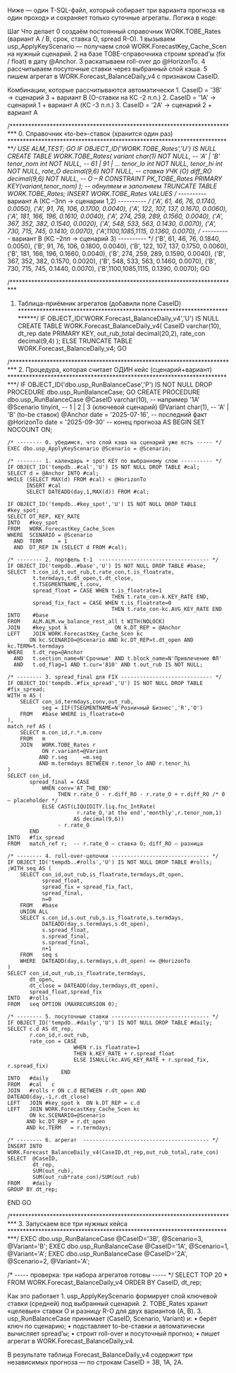 Ниже — один T-SQL-файл, который собирает три варианта прогноза «в один проход» и сохраняет только суточные агрегаты.
Логика в коде:

Шаг	Что делает
0	создаём постоянный справочник WORK.TOBE_Rates (вариант A / B, срок, ставка O, spread R-O).
1	вызываем usp_ApplyKeyScenario — получаем слой WORK.ForecastKey_Cache_Scen на нужный сценарий.
2	на базе TOBE-справочника строим spread’ы (fix / float) в дату @Anchor.
3	раскатываем roll-over до @HorizonTo.
4	рассчитываем посуточные ставки через выбранный слой кэша.
5	пишем агрегат в WORK.Forecast_BalanceDaily_v4 c признаком CaseID.

Комбинации, которые рассчитываются автоматически
	1.	CaseID = '3B' → сценарий 3 + вариант B (O-ставки на КС -2 п.п.)
	2.	CaseID = '1A' → сценарий 1 + вариант A (КС -3 п.п.)
	3.	CaseID = '2A' → сценарий 2 + вариант A

/**************************************************************************
   0.  Справочник «to-be»-ставок (хранится один раз)
**************************************************************************/
USE ALM_TEST;
GO
IF OBJECT_ID('WORK.TOBE_Rates','U') IS NULL
CREATE TABLE WORK.TOBE_Rates(
      variant   char(1) NOT NULL,           -- 'A' | 'B'
      tenor_nom int     NOT NULL,           -- 61 | 91 | …
      tenor_lo  int     NOT NULL,
      tenor_hi  int     NOT NULL,
      rate_O    decimal(9,6) NOT NULL,      -- ставка УЧК (O)
      diff_RO   decimal(9,6) NOT NULL,      -- O – R
      CONSTRAINT PK_TOBE_Rates PRIMARY KEY(variant,tenor_nom)
);
-- обнуляем и заполняем
TRUNCATE TABLE WORK.TOBE_Rates;
INSERT WORK.TOBE_Rates VALUES
/* ---------- вариант А  (КС –3пп → сценарии 1,2) ---------- */
('A',  61,  46,  76, 0.1740, 0.0050),
('A',  91,  76, 106, 0.1700, 0.0040),
('A', 122, 107, 137, 0.1670, 0.0060),
('A', 181, 166, 196, 0.1610, 0.0040),
('A', 274, 259, 289, 0.1560, 0.0040),
('A', 367, 352, 382, 0.1540, 0.0020),
('A', 548, 533, 563, 0.1430, 0.0070),
('A', 730, 715, 745, 0.1410, 0.0070),
('A',1100,1085,1115, 0.1360, 0.0070),
/* ---------- вариант B  (КС –2пп → сценарий 3)  ---------- */
('B',  61,  46,  76, 0.1840, 0.0050),
('B',  91,  76, 106, 0.1800, 0.0040),
('B', 122, 107, 137, 0.1750, 0.0060),
('B', 181, 166, 196, 0.1660, 0.0040),
('B', 274, 259, 289, 0.1590, 0.0040),
('B', 367, 352, 382, 0.1570, 0.0020),
('B', 548, 533, 563, 0.1460, 0.0070),
('B', 730, 715, 745, 0.1440, 0.0070),
('B',1100,1085,1115, 0.1390, 0.0070);
GO

/**************************************************************************
   1.  Таблица-приёмник агрегатов (добавили поле CaseID)
**************************************************************************/
IF OBJECT_ID('WORK.Forecast_BalanceDaily_v4','U') IS NULL
CREATE TABLE WORK.Forecast_BalanceDaily_v4(
      CaseID        varchar(10),
      dt_rep        date        PRIMARY KEY,
      out_rub_total decimal(20,2),
      rate_con      decimal(9,4)
);
ELSE TRUNCATE TABLE WORK.Forecast_BalanceDaily_v4;
GO

/**************************************************************************
   2.  Процедура, которая считает ОДИН кейс (сценарий+вариант)
**************************************************************************/
IF OBJECT_ID('dbo.usp_RunBalanceCase','P') IS NOT NULL
    DROP PROCEDURE dbo.usp_RunBalanceCase;
GO
CREATE PROCEDURE dbo.usp_RunBalanceCase
      @CaseID      varchar(10),   -- например '1A'
      @Scenario    tinyint,       -- 1 | 2 | 3  (ключевой сценарий)
      @Variant     char(1),       -- 'A' | 'B'  (to-be ставок)
      @Anchor      date = '2025-07-16',  -- последний факт
      @HorizonTo   date = '2025-09-30'   -- конец прогноза
AS
BEGIN
    SET NOCOUNT ON;

    /* -------- 0. убедимся, что слой кэша на сценарий уже есть ----- */
    EXEC dbo.usp_ApplyKeyScenario @Scenario = @Scenario;

    /* -------- 1. календарь + spot KEY по выбранному слою ---------- */
    IF OBJECT_ID('tempdb..#cal','U') IS NOT NULL DROP TABLE #cal;
    SELECT d = @Anchor INTO #cal;
    WHILE (SELECT MAX(d) FROM #cal) < @HorizonTo
          INSERT #cal
          SELECT DATEADD(day,1,MAX(d)) FROM #cal;

    IF OBJECT_ID('tempdb..#key_spot','U') IS NOT NULL DROP TABLE #key_spot;
    SELECT DT_REP, KEY_RATE
    INTO   #key_spot
    FROM   WORK.ForecastKey_Cache_Scen
    WHERE  SCENARIO = @Scenario
      AND  TERM     = 1
      AND  DT_REP IN (SELECT d FROM #cal);

    /* -------- 2. портфель t-1  ----------------------------------- */
    IF OBJECT_ID('tempdb..#base','U') IS NOT NULL DROP TABLE #base;
    SELECT  t.con_id,t.out_rub,t.rate_con,t.is_floatrate,
            t.termdays,t.dt_open,t.dt_close,
            t.TSEGMENTNAME,t.conv,
            spread_float = CASE WHEN t.is_floatrate=1
                                     THEN t.rate_con-k.KEY_RATE END,
            spread_fix_fact = CASE WHEN t.is_floatrate=0
                                     THEN t.rate_con-kc.AVG_KEY_RATE END
    INTO    #base
    FROM    ALM.ALM.vw_balance_rest_all t WITH(NOLOCK)
    JOIN    #key_spot k               ON k.DT_REP = @Anchor
    LEFT    JOIN WORK.ForecastKey_Cache_Scen kc
           ON kc.SCENARIO=@Scenario AND kc.DT_REP=t.dt_open AND kc.TERM=t.termdays
    WHERE   t.dt_rep=@Anchor
      AND   t.section_name=N'Срочные' AND t.block_name=N'Привлечение ФЛ'
      AND   t.od_flag=1 AND t.cur='810' AND t.out_rub IS NOT NULL;

    /* -------- 3. spread_final для FIX ----------------------------- */
    IF OBJECT_ID('tempdb..#fix_spread','U') IS NOT NULL DROP TABLE #fix_spread;
    WITH m AS (
        SELECT con_id,termdays,conv,out_rub,
               seg = IIF(TSEGMENTNAME=N'Розничный Бизнес','R','O')
        FROM   #base WHERE is_floatrate=0
    ),
    match_ref AS (
        SELECT m.con_id,r.*,m.conv
        FROM   m
        JOIN   WORK.TOBE_Rates r
               ON r.variant=@Variant
              AND r.seg     =m.seg
              AND m.termdays BETWEEN r.tenor_lo AND r.tenor_hi
    )
    SELECT con_id,
           spread_final = CASE
               WHEN conv='AT_THE_END'
                    THEN r.rate_O - r.diff_RO - r.rate_O + r.diff_RO /* 0 – placeholder */
               ELSE CAST(LIQUIDITY.liq.fnc_IntRate(
                          r.rate_O,'at the end','monthly',r.tenor_nom,1)
                         AS decimal(9,6))
                    - r.rate_O
           END
    INTO   #fix_spread
    FROM   match_ref r;  -- r.rate_O – ставка O; diff_RO – разница

    /* -------- 4. roll-over-цепочки ------------------------------- */
    IF OBJECT_ID('tempdb..#rolls','U') IS NOT NULL DROP TABLE #rolls;
    ;WITH seq AS (
        SELECT con_id,out_rub,is_floatrate,termdays,dt_open,
               spread_float,
               spread_fix = spread_fix_fact,
               spread_final,
               n=0
        FROM   #base
        UNION ALL
        SELECT s.con_id,s.out_rub,s.is_floatrate,s.termdays,
               DATEADD(day,s.termdays,s.dt_open),
               s.spread_float,
               s.spread_final,
               s.spread_final,
               n+1
        FROM   seq s
        WHERE  DATEADD(day,s.termdays,s.dt_open) <= @HorizonTo
    )
    SELECT con_id,out_rub,is_floatrate,termdays,
           dt_open,
           dt_close = DATEADD(day,termdays,dt_open),
           spread_float,spread_fix
    INTO   #rolls
    FROM   seq OPTION (MAXRECURSION 0);

    /* -------- 5. посуточные ставки ------------------------------- */
    IF OBJECT_ID('tempdb..#daily','U') IS NOT NULL DROP TABLE #daily;
    SELECT c.d AS dt_rep,
           r.con_id,r.out_rub,
           rate_con = CASE
                         WHEN r.is_floatrate=1
                         THEN k.KEY_RATE + r.spread_float
                         ELSE ISNULL(kc.AVG_KEY_RATE + r.spread_fix, r.spread_fix)
                     END
    INTO   #daily
    FROM   #cal   c
    JOIN   #rolls r ON c.d BETWEEN r.dt_open AND DATEADD(day,-1,r.dt_close)
    LEFT   JOIN #key_spot k  ON k.DT_REP = c.d
    LEFT   JOIN WORK.ForecastKey_Cache_Scen kc
           ON kc.SCENARIO=@Scenario
          AND kc.DT_REP = r.dt_open
          AND kc.TERM   = r.termdays;

    /* -------- 6. агрегат  ---------------------------------------- */
    INSERT INTO WORK.Forecast_BalanceDaily_v4(CaseID,dt_rep,out_rub_total,rate_con)
    SELECT  @CaseID,
            dt_rep,
            SUM(out_rub),
            SUM(out_rub*rate_con)/SUM(out_rub)
    FROM    #daily
    GROUP BY dt_rep;
END
GO

/**************************************************************************
   3.  Запускаем все три нужных кейса
**************************************************************************/
EXEC dbo.usp_RunBalanceCase @CaseID='3B', @Scenario=3, @Variant='B';
EXEC dbo.usp_RunBalanceCase @CaseID='1A', @Scenario=1, @Variant='A';
EXEC dbo.usp_RunBalanceCase @CaseID='2A', @Scenario=2, @Variant='A';

/* ----- проверка: три набора агрегатов готовы ----- */
SELECT TOP 20 *
FROM   WORK.Forecast_BalanceDaily_v4
ORDER  BY CaseID, dt_rep;

Как это работает
	1.	usp_ApplyKeyScenario формирует слой ключевой ставки (средней) под выбранный сценарий.
	2.	TOBE_Rates хранит «целевые» ставки O и разницу R-O для двух вариантов (A, B).
	3.	usp_RunBalanceCase принимает (CaseID, Scenario, Variant) и:
	•	берёт ключ по сценарию;
	•	подставляет to-be-ставки и автоматически вычисляет spread’ы;
	•	строит roll-over и посуточный прогноз;
	•	пишет агрегат в WORK.Forecast_BalanceDaily_v4.

В результате таблица Forecast_BalanceDaily_v4 содержит три независимых прогноза — по строкам CaseID = 3B, 1A, 2A.

